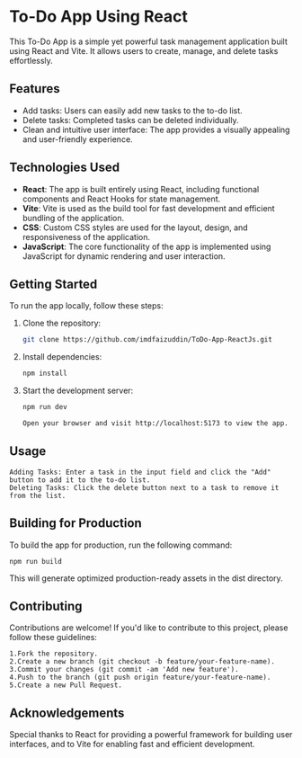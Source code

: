# To-Do App Using React

This To-Do App is a simple yet powerful task management application built using React and Vite. It allows users to create, manage, and delete tasks effortlessly.

## Features

- Add tasks: Users can easily add new tasks to the to-do list.
- Delete tasks: Completed tasks can be deleted individually.
- Clean and intuitive user interface: The app provides a visually appealing and user-friendly experience.

## Technologies Used

- **React**: The app is built entirely using React, including functional components and React Hooks for state management.
- **Vite**: Vite is used as the build tool for fast development and efficient bundling of the application.
- **CSS**: Custom CSS styles are used for the layout, design, and responsiveness of the application.
- **JavaScript**: The core functionality of the app is implemented using JavaScript for dynamic rendering and user interaction.

## Getting Started

To run the app locally, follow these steps:

1. Clone the repository:
   ```bash
   git clone https://github.com/imdfaizuddin/ToDo-App-ReactJs.git

2. Install dependencies:
    ```bash
    npm install

3. Start the development server:
    ```bash
    npm run dev

    Open your browser and visit http://localhost:5173 to view the app.

## Usage

    Adding Tasks: Enter a task in the input field and click the "Add" button to add it to the to-do list.
    Deleting Tasks: Click the delete button next to a task to remove it from the list.

## Building for Production

To build the app for production, run the following command:

    npm run build

This will generate optimized production-ready assets in the dist directory.
## Contributing

Contributions are welcome! If you'd like to contribute to this project, please follow these guidelines:

    1.Fork the repository.
    2.Create a new branch (git checkout -b feature/your-feature-name).
    3.Commit your changes (git commit -am 'Add new feature').
    4.Push to the branch (git push origin feature/your-feature-name).
    5.Create a new Pull Request.

## Acknowledgements

Special thanks to React for providing a powerful framework for building user interfaces, and to Vite for enabling fast and efficient development.